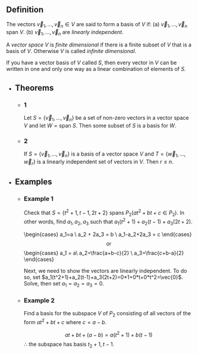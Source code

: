 ## Definition
The vectors $\vec{v}_1,\dots,\vec{v}_n\in V$ are said to form a basis of $V$ if:
(a) $\vec{v}_1,\dots,\vec{v}_n$ span $V$.
(b) $\vec{v}_1,\dots,\vec{v}_n$ are *linearly independent*.

A *vector space* $V$ is *finite dimensional* if there is a finite subset of $V$ that is a basis of $V$. Otherwise $V$ is called *infinite dimensional*.

If you have a vector basis of $V$ called $S$, then every vector in $V$ can be written in one and only one way as a linear combination of elements of $S$.
- ## Theorems
	- ### 1
	  Let $S=\{\vec{v}_1,\dots,\vec{v}_n\}$ be a set of non-zero vectors in a vector space $V$ and let $W=\text{span }S$. Then some subset of $S$ is a basis for $W$.
	- ### 2
	  If $S=\{\vec{v}_1,\dots,\vec{v}_n\}$ is a basis of a vector space $V$ and $T=\{\vec{w}_1,\dots,\vec{w}_r\}$ is a linearly independent set of vectors in $V$. Then $r\le n$.
- ## Examples
	- ### Example 1
	  Check that $S=\{t^2+1,t-1,2t+2\}$ spans $P_2 (at^2+bt+c\in P_2)$.
	  In other words, find $a_1,a_2,a_3$ such that $a_1(t^2+1)+a_2(t-1)+a_3(2t+2)$.
	  
	  \begin{cases}
	  a_1=a \\
	  a_2 + 2a_3 = b \\
	  a_1-a_2+2a_3 = c
	  \end{cases}
	  $$\text{or}$$
	  \begin{cases}
	  a_1 = a\\
	  a_2=\frac{a+b-c}{2} \\
	  a_3=\frac{c+b-a}{2}
	  \end{cases}
	  
	  Next, we need to show the vectors are linearly independent.
	  To do so, set $a_1(t^2+1)+a_2(t-1)+a_3(2t+2)=0*1+0*t+0*t^2=\vec{0}$.
	  Solve, then set $a_1 = a_2 = a_3 = 0$.
	- ### Example 2
	  Find a basis for the subspace $V$ of $P_2$ consisting of all vectors of the form $at^2+bt+c$ where $c=a-b$.
	  
	  $$at+bt+(a-b)=a(t^2+1)+b(t-1)$$
	  $\therefore$ the subspace has basis $t_2+1, t-1$.